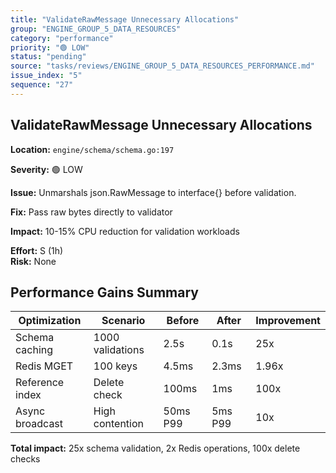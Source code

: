 ```yaml
---
title: "ValidateRawMessage Unnecessary Allocations"
group: "ENGINE_GROUP_5_DATA_RESOURCES"
category: "performance"
priority: "🟢 LOW"
status: "pending"
source: "tasks/reviews/ENGINE_GROUP_5_DATA_RESOURCES_PERFORMANCE.md"
issue_index: "5"
sequence: "27"
---
```


## ValidateRawMessage Unnecessary Allocations

**Location:** `engine/schema/schema.go:197`

**Severity:** 🟢 LOW

**Issue:**
Unmarshals json.RawMessage to interface{} before validation.

**Fix:** Pass raw bytes directly to validator

**Impact:** 10-15% CPU reduction for validation workloads

**Effort:** S (1h)  
**Risk:** None

## Performance Gains Summary

| Optimization    | Scenario         | Before   | After   | Improvement |
| --------------- | ---------------- | -------- | ------- | ----------- |
| Schema caching  | 1000 validations | 2.5s     | 0.1s    | 25x         |
| Redis MGET      | 100 keys         | 4.5ms    | 2.3ms   | 1.96x       |
| Reference index | Delete check     | 100ms    | 1ms     | 100x        |
| Async broadcast | High contention  | 50ms P99 | 5ms P99 | 10x         |

**Total impact:** 25x schema validation, 2x Redis operations, 100x delete checks

